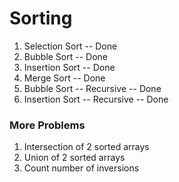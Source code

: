 # Sorting

1. Selection Sort -- Done
2. Bubble Sort -- Done
3. Insertion Sort -- Done
4. Merge Sort -- Done
5. Bubble Sort -- Recursive -- Done
6. Insertion Sort -- Recursive -- Done


### More Problems
1. Intersection of 2 sorted arrays
2. Union of 2 sorted arrays
3. Count number of inversions
